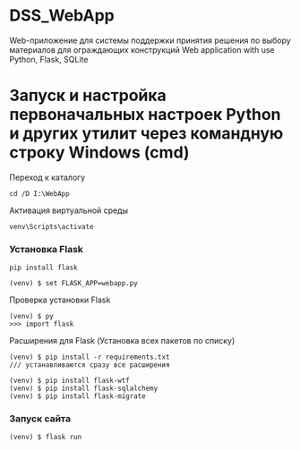 # DSS_WebApp
Web-приложение для системы поддержки принятия решения по выбору материалов для ограждающих конструкций
Web application with use Python, Flask, SQLite
# Запуск и настройка первоначальных настроек Python и других утилит через командную строку Windows (cmd)

Переход к каталогу
```
cd /D I:\WebApp
```
Активация виртуальной среды
```
venv\Scripts\activate
```
### Установка Flask
```
pip install flask

(venv) $ set FLASK_APP=webapp.py
```
Проверка установки Flask
```
(venv) $ py
>>> import flask
```
        
Расширения для Flask (Установка всех пакетов по списку)	
```
(venv) $ pip install -r requirements.txt
/// устанавливаются сразу все расширения

(venv) $ pip install flask-wtf
(venv) $ pip install flask-sqlalchemy
(venv) $ pip install flask-migrate
```          
### Запуск сайта
```
(venv) $ flask run
```
